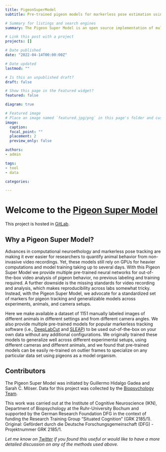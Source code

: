 ```yaml
---
title: PigeonSuperModel
subtitle: Pre-trained pigeon models for markerless pose estimation using DeepLabCut and SLEAP.

# Summary for listings and search engines
summary: The Pigeon Super Model is an open source implementation of multiple pre-trained deep-learning models for markerless pose tracking in pigeons.

# Link this post with a project
projects: []

# Date published
date: "2022-04-14T00:00:00Z"

# Date updated
lastmod: ""

# Is this an unpublished draft?
draft: false

# Show this page in the Featured widget?
featured: false

diagram: true

# Featured image
# Place an image named `featured.jpg/png` in this page's folder and customize its options here.
image:
  caption: 
  focal_point: ""
  placement: 2
  preview_only: false

authors:
- admin

tags:
- tool
- data

categories:

---
```


# Welcome to the [Pigeon Super Model](https://gitlab.ruhr-uni-bochum.de/ikn/pigeonsupermodel)

This project is hosted in [GitLab](https://gitlab.ruhr-uni-bochum.de/ikn/pigeonsupermodel).

## Why a Pigeon Super Model?

Advances in computational neuroethology and markerless pose tracking are making it ever easier for researchers to quantify animal behavior from non-invasive video recordings. Yet, these models still rely on GPUs for heavier computations and model training taking up to several days. With this Pigeon Super Model we provide multiple pre-trained neural networks for out-of-the-box video analysis of pigeon behavior, no previous labeling and training required. A further downside is the missing standards for video recording and analysis, which makes reproducibility across labs somewhat tricky. Instead, with the Pigeon Super Model, we advocate for a standardized set of markers for pigeon tracking and generalizable models across experiments, animals, and camera setups.

Here we make available a dataset of 1151 manually labeled images of different animals in different settings and from different camera angles. We also provide multiple pre-trained models for popular markerless tracking software (i.e., [DeepLabCut](https://deeplabcut.github.io/DeepLabCut) and [SLEAP](https://sleap.ai/)) to be used out-of-the-box on your own data without any additional configurations. We originally trained these models to generalize well across different experimental setups, using different cameras and different animals, and we found that pre-trained models can be easily re-trained on outlier frames to specialize on any particular data set using pigeons as a model organism.

## Contributors

The Pigeon Super Model was initiated by Guillermo Hidalgo Gadea and Sarah C. Möser. Data for this project was collected by the [Biopsychology Team](https://www.ruhr-uni-bochum.de/biopsy/members.html).

This work was carried out at the Institute of Cognitive Neuroscience (IKN), Department of Biopsychology at the Ruhr-University Bochum and supported by the German Research Foundation DFG in the context of funding the Research Training Group “Situated Cognition” (GRK 2185/1). Original: Gefördert durch die Deutsche Forschungsgemeinschaft (DFG) - Projektnummer GRK 2185/1.

*Let me know on [Twitter](https://twitter.com/G_HidalgoGadea) if you found this useful or would like to have a more detailed discussion on any of the methods used above.*
